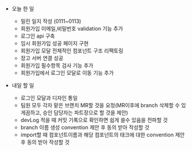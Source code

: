 - 오늘 한 일
    - 밀린 일지 작성 (0111~0113)
    - 회원가입 이메일,비밀번호 validation 기능 추가
    - 로그인 api 구축
    - 임시 회원가입 성공 페이지 구현
    - 회원가입 모달 전체적인 컴포넌트 구조 리팩토링
    - 장고 서버 연결 성공
    - 회원가입 필수항목 검사 기능 추가
    - 회원가입에서 로그인 모달로 이동 기능 추가

- 내일 할 일
    - 로그인 모달과 디자인 통일
    - 팀원 모두 각자 맡은 브랜치 MR할 것을 요청(MR이후에 branch 삭제할 수 있게끔하고, 승인 담당자는 파트장으로 할 것을 제안)
    - devLog 적을 때 커밋 기록으로 확인하면 쉽게 쓸수 있음을 전파할 것
    - branch 이름 생성 convention 제안 후 동의 받아 작성할 것
    - import할 때 컴포넌트이름과 해당 컴포넌트의 태크에 대한 convention 제안 후 동의 받아 작성할 것
